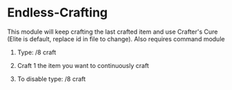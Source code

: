 # Endless-Crafting

This module will keep crafting the last crafted item and use Crafter's Cure (Elite is default, replace id in file to change). 
Also requires command module

1. Type: /8 craft

2. Craft 1 the item you want to continuously craft

3. To disable type: /8 craft
